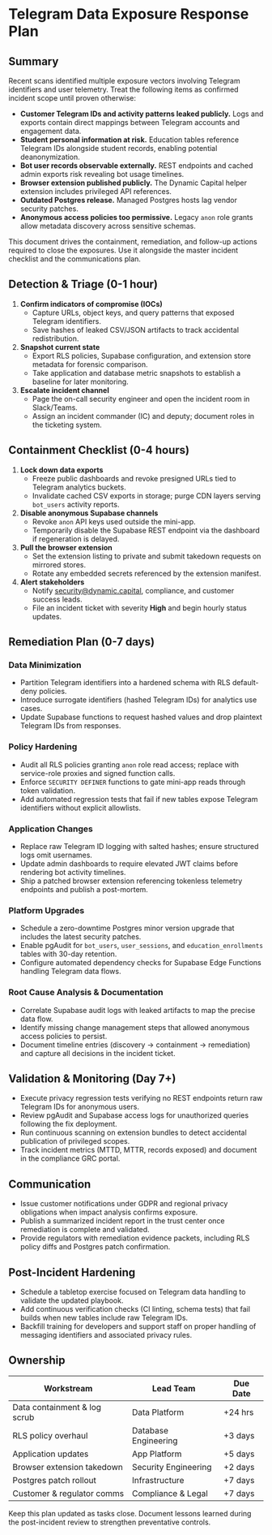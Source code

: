 # Telegram Data Exposure Response Plan

## Summary

Recent scans identified multiple exposure vectors involving Telegram identifiers
and user telemetry. Treat the following items as confirmed incident scope until
proven otherwise:

- **Customer Telegram IDs and activity patterns leaked publicly.** Logs and
  exports contain direct mappings between Telegram accounts and engagement data.
- **Student personal information at risk.** Education tables reference Telegram
  IDs alongside student records, enabling potential deanonymization.
- **Bot user records observable externally.** REST endpoints and cached admin
  exports risk revealing bot usage timelines.
- **Browser extension published publicly.** The Dynamic Capital helper extension
  includes privileged API references.
- **Outdated Postgres release.** Managed Postgres hosts lag vendor security
  patches.
- **Anonymous access policies too permissive.** Legacy `anon` role grants allow
  metadata discovery across sensitive schemas.

This document drives the containment, remediation, and follow-up actions
required to close the exposures. Use it alongside the master incident checklist
and the communications plan.

## Detection & Triage (0-1 hour)

1. **Confirm indicators of compromise (IOCs)**
   - Capture URLs, object keys, and query patterns that exposed Telegram
     identifiers.
   - Save hashes of leaked CSV/JSON artifacts to track accidental
     redistribution.
2. **Snapshot current state**
   - Export RLS policies, Supabase configuration, and extension store metadata
     for forensic comparison.
   - Take application and database metric snapshots to establish a baseline for
     later monitoring.
3. **Escalate incident channel**
   - Page the on-call security engineer and open the incident room in
     Slack/Teams.
   - Assign an incident commander (IC) and deputy; document roles in the
     ticketing system.

## Containment Checklist (0-4 hours)

1. **Lock down data exports**
   - Freeze public dashboards and revoke presigned URLs tied to Telegram
     analytics buckets.
   - Invalidate cached CSV exports in storage; purge CDN layers serving
     `bot_users` activity reports.
2. **Disable anonymous Supabase channels**
   - Revoke `anon` API keys used outside the mini-app.
   - Temporarily disable the Supabase REST endpoint via the dashboard if
     regeneration is delayed.
3. **Pull the browser extension**
   - Set the extension listing to private and submit takedown requests on
     mirrored stores.
   - Rotate any embedded secrets referenced by the extension manifest.
4. **Alert stakeholders**
   - Notify security@dynamic.capital, compliance, and customer success leads.
   - File an incident ticket with severity **High** and begin hourly status
     updates.

## Remediation Plan (0-7 days)

### Data Minimization

- Partition Telegram identifiers into a hardened schema with RLS default-deny
  policies.
- Introduce surrogate identifiers (hashed Telegram IDs) for analytics use cases.
- Update Supabase functions to request hashed values and drop plaintext Telegram
  IDs from responses.

### Policy Hardening

- Audit all RLS policies granting `anon` role read access; replace with
  service-role proxies and signed function calls.
- Enforce `SECURITY DEFINER` functions to gate mini-app reads through token
  validation.
- Add automated regression tests that fail if new tables expose Telegram
  identifiers without explicit allowlists.

### Application Changes

- Replace raw Telegram ID logging with salted hashes; ensure structured logs
  omit usernames.
- Update admin dashboards to require elevated JWT claims before rendering bot
  activity timelines.
- Ship a patched browser extension referencing tokenless telemetry endpoints and
  publish a post-mortem.

### Platform Upgrades

- Schedule a zero-downtime Postgres minor version upgrade that includes the
  latest security patches.
- Enable pgAudit for `bot_users`, `user_sessions`, and `education_enrollments`
  tables with 30-day retention.
- Configure automated dependency checks for Supabase Edge Functions handling
  Telegram data flows.

### Root Cause Analysis & Documentation

- Correlate Supabase audit logs with leaked artifacts to map the precise data
  flow.
- Identify missing change management steps that allowed anonymous access
  policies to persist.
- Document timeline entries (discovery → containment → remediation) and capture
  all decisions in the incident ticket.

## Validation & Monitoring (Day 7+)

- Execute privacy regression tests verifying no REST endpoints return raw
  Telegram IDs for anonymous users.
- Review pgAudit and Supabase access logs for unauthorized queries following the
  fix deployment.
- Run continuous scanning on extension bundles to detect accidental publication
  of privileged scopes.
- Track incident metrics (MTTD, MTTR, records exposed) and document in the
  compliance GRC portal.

## Communication

- Issue customer notifications under GDPR and regional privacy obligations when
  impact analysis confirms exposure.
- Publish a summarized incident report in the trust center once remediation is
  complete and validated.
- Provide regulators with remediation evidence packets, including RLS policy
  diffs and Postgres patch confirmation.

## Post-Incident Hardening

- Schedule a tabletop exercise focused on Telegram data handling to validate the
  updated playbook.
- Add continuous verification checks (CI linting, schema tests) that fail builds
  when new tables include raw Telegram IDs.
- Backfill training for developers and support staff on proper handling of
  messaging identifiers and associated privacy rules.

## Ownership

| Workstream                   | Lead Team            | Due Date |
| ---------------------------- | -------------------- | -------- |
| Data containment & log scrub | Data Platform        | +24 hrs  |
| RLS policy overhaul          | Database Engineering | +3 days  |
| Application updates          | App Platform         | +5 days  |
| Browser extension takedown   | Security Engineering | +2 days  |
| Postgres patch rollout       | Infrastructure       | +7 days  |
| Customer & regulator comms   | Compliance & Legal   | +7 days  |

Keep this plan updated as tasks close. Document lessons learned during the
post-incident review to strengthen preventative controls.
